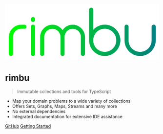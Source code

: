 ![logo](_media/rimbu_logo.svg)

# rimbu

> Immutable collections and tools for TypeScript

- Map your domain problems to a wide variety of collections
- Offers Sets, Graphs, Maps, Streams and many more
- No external dependencies
- Integrated documentation for extensive IDE assistance

[GitHub](https://github.com/vitoke/rimbu)
[Getting Started](#introduction)
